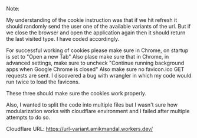 Note:

My understanding of the cookie instruction was that if we hit refresh it should randomly send the user one of the available variants of the url. But if we close the browser and open the application again then it should return the last visited type. I have coded accordingly.

For successful working of cookies please make sure in Chrome, on startup is set to "Open a new Tab"
Also plase make sure that in Chrome, in advanced settings, make sure to uncheck "Continue running background apps when Google Chrome is closed"
Also make sure no favicon.ico GET requests are sent. I discovered a bug with wrangler in which my code would run twice to load the favicons.

These three should make sure the cookies work properly.

Also, I wanted to split the code into multiple files but I wasn't sure how modularization works with cloudflare environment and I failed after multiple attempts to do so.

Cloudflare URL: https://url-variant.amikmandal.workers.dev/

